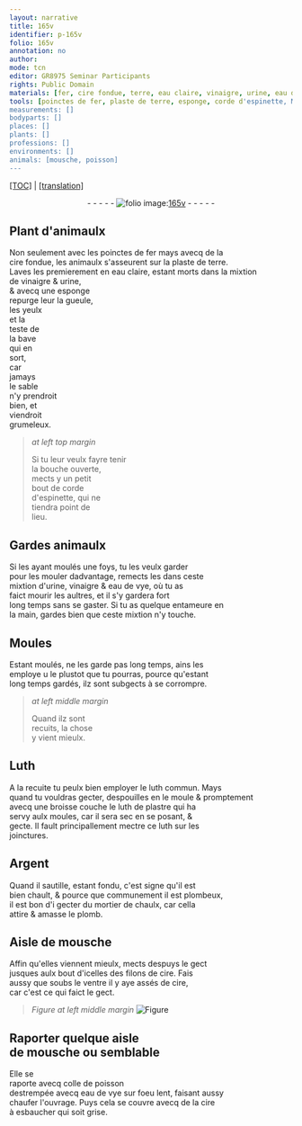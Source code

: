 ```yaml
---
layout: narrative
title: 165v
identifier: p-165v
folio: 165v
annotation: no
author:
mode: tcn
editor: GR8975 Seminar Participants
rights: Public Domain
materials: [fer, cire fondue, terre, eau claire, vinaigre, urine, eau de vye, Luth, luth commun, luth, plastre qui ha servy aulx moules, Argent, plombeux, mortier de chaulx, plomb, cire, colle de poisson, cire à]
tools: [poinctes de fer, plaste de terre, esponge, corde d'espinette, Moules, moule, broisse]
measurements: []
bodyparts: []
places: []
plants: []
professions: []
environments: []
animals: [mousche, poisson]
---
```


 <p><a href="{{ site.baseurl }}/normalized/">[TOC]</a> | <a href="{{ site.baseurl }}/texts/p-165v_tl/" target="_blank">[translation]</a></p><div class="folio" align="center">- - - - - <a href="http://gallica.bnf.fr/ark:/12148/btv1b10500001g/f336.image" target="_blank"><img src="https://cu-mkp.github.io/2017-workshop-edition/assets/photo-icon.png" alt="folio image: " style="display:inline-block; margin-bottom:-3px;"/>165v</a> - - - - - </div>  
  

## Plant d'animaulx

 
Non seulement avec les <span class="tl">poinctes de <span class="m">fer</span></span> mays avecq de la<br/> <span class="m">cire fondue</span>, les animaulx s'asseurent sur la <span class="tl">plaste de <span class="m">terre</span></span>.<br/> <span class="add">Laves les premierement en <span class="m">eau claire</span>, estant morts dans la mixtion<br/> de <span class="m">vinaigre</span> & <span class="m">urine</span>,<br/> & avecq une <span class="tl">esponge</span><br/> repurge leur la gueule,<br/> les yeulx<br/> et la<br/> teste de<br/> la bave<br/> qui en<br/> sort,<br/> car<br/> jamays<br/> le sable<br/> n'y prendroit<br/> bien, et<br/> viendroit<br/> grumeleux.</span>
 
> *at left top margin*
> 
> 
>   Si tu leur veulx fayre tenir<br/> la bouche ouverte,<br/> mects y un petit<br/> bout de <span class="tl">corde<br/> d'<span class="mu">espinette</span></span>, qui ne<br/> tiendra point de<br/> lieu.
 
 
  

## Gardes animaulx

 
Si les ayant moulés une foys, tu les veulx garder<br/> pour les mouler dadvantage, remects les dans ceste<br/> mixtion d'<span class="m">urine</span>, <span class="m">vinaigre</span> & <span class="m">eau de vye</span>, où tu as<br/> faict mourir les aultres, et il s'y gardera fort<br/> long temps sans se gaster. Si tu as quelque entameure en<br/> la main, gardes bien que ceste mixtion n'y touche.
 
 
  

## <span class="tl">Moules</span>

 
 
  
Estant moulés, ne les garde pas long temps, ains les<br/> employe <span class="del">u</span> le plustot que tu pourras, pource qu'estant<br/> long temps gardés, ilz sont subgects à se corrompre.
 
> *at left middle margin*
> 
> 
>   Quand ilz sont<br/> recuits, la chose<br/> y vient mieulx.
 
 
  

## <span class="m">Luth</span>

 
A la recuite tu peulx bien employer le <span class="m">luth commun</span>. Mays<br/> quand tu vouldras gecter, despouilles en le <span class="tl">moule</span> & pro<span class="exp">m</span>ptem<span class="x"><span class="exp">ent</span></span><br/> avecq une <span class="tl">broisse</span> couche le <span class="m">luth</span> de <span class="m">plastre qui ha<br/> servy aulx moules</span>, car il sera sec en se posant, &<br/> gecte. Il fault principallem<span class="x"><span class="exp">ent</span></span> mectre ce <span class="m">luth</span> sur les<br/> joinctures.
 
 
  

## <span class="m">Argent</span>

 
Quand il sautille, estant fondu, c'est signe qu'il est<br/> bien chault, & pource que co<span class="exp">mmun</span>ement il est <span class="m">plombeux</span>,<br/> il est bon d'i gecter du <span class="m">mortier de chaulx</span>, car cella<br/> attire & amasse le <span class="m">plomb</span>.
 
 
  

## Aisle de <span class="al">mousche</span>

 
Affin qu'elles viennent mieulx, mects despuys le gect<br/> jusques aulx bout d'icelles des filons de <span class="m">cire</span>. Fais<br/> aussy que soubs le ventre il y aye assés de <span class="m">cire</span>,<br/> car c'est ce qui faict le gect.
 
> *Figure*
> *at left middle margin*
> <a href="https://drive.google.com/open?id=0B9-oNrvWdlO5UmhqY1RkWFRhYzg" target="_blank"><img src="https://cu-mkp.github.io/GR8975-edition/assets/photo-icon.png" alt="Figure" style="display:inline-block; margin-bottom:-3px;"/></a>
 
 
  

## Raporter quelque aisle<br/> de <span class="al">mousche</span> ou semblable

 
Elle se<br/> raporte avecq <span class="m">colle de <span class="al">poisson</span></span><br/> destrempée avecq <span class="m">eau de vye</span> sur foeu lent, faisa<span class="exp">n</span>t aussy<br/> chaufer l'ouvrage. Puys cela se couvre avecq de la <span class="m">cire<br/> à</span> esbaucher qui soit grise.
 
 